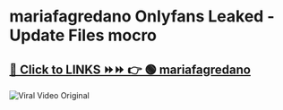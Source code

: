
 # mariafagredano Onlyfans Leaked - Update Files mocro

## <h2><a href="https://clipsfans.com/mariafagredano&ref=git">🔗 Click to LINKS ⏩⏩ 👉 🟢 mariafagredano </a></h2>

<a href="https://clipsfans.com/mariafagredano&ref=git" rel="nofollow" data-target="animated-image.originalLink"><img src="https://i.ibb.co.com/xMMVF88/686577567.gif" alt="Viral Video Original" style="max-width: 100%; display: inline-block;" data-target="animated-image.originalImage"></a>

